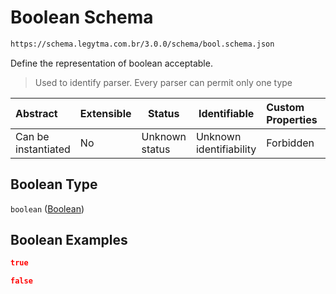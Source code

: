 # Boolean Schema

```txt
https://schema.legytma.com.br/3.0.0/schema/bool.schema.json
```

Define the representation of boolean acceptable.


> Used to identify parser. Every parser can permit only one type
>

| Abstract            | Extensible | Status         | Identifiable            | Custom Properties | Additional Properties | Access Restrictions | Defined In                                                            |
| :------------------ | ---------- | -------------- | ----------------------- | :---------------- | --------------------- | ------------------- | --------------------------------------------------------------------- |
| Can be instantiated | No         | Unknown status | Unknown identifiability | Forbidden         | Allowed               | none                | [bool.schema.json](../schema/bool.schema.json) |

## Boolean Type

`boolean` ([Boolean](bool.md))

## Boolean Examples

```json
true
```

```json
false
```
